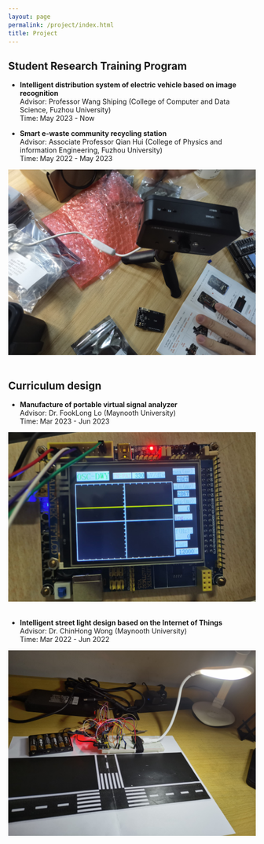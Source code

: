 ```yaml
---
layout: page
permalink: /project/index.html
title: Project
---
```



## Student Research Training Program

- **Intelligent distribution system of electric vehicle based on image recognition**<br>Advisor: Professor Wang Shiping (College of Computer and Data Science, Fuzhou University)<br>Time: May 2023 - Now<br>


- **Smart e-waste community recycling station**<br>Advisor: Associate Professor Qian Hui (College of Physics and information Engineering, Fuzhou University)<br>Time: May 2022 - May 2023<br>

<div>
<img src="/images/zp4.jpg">
</div>
<br>

## Curriculum design

- **Manufacture of portable virtual signal analyzer**<br>Advisor: Dr. FookLong Lo (Maynooth University)<br>Time: Mar 2023 - Jun 2023<br>

<div>
<img src="/images/zp3.jpg">
</div>
<br>

- **Intelligent street light design based on the Internet of Things**<br>Advisor: Dr. ChinHong Wong (Maynooth University)<br>Time: Mar 2022 - Jun 2022<br>

<div>
<img src="/images/zpa.jpg">
</div>
<br>
